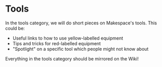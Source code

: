 # Tools

In the tools category, we will do short pieces on Makespace's tools. This could
be:

 * Useful links to how to use yellow-labelled equipment
 * Tips and tricks for red-labelled equipment
 * "Spotlight" on a specific tool which people might not know about

Everything in the tools category should be mirrored on the Wiki!
